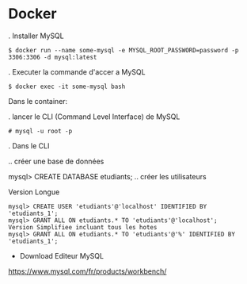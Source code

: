 # Docker

. Installer MySQL

```
$ docker run --name some-mysql -e MYSQL_ROOT_PASSWORD=password -p 3306:3306 -d mysql:latest 
```

. Executer la commande d'accer a MySQL

```
$ docker exec -it some-mysql bash
```

Dans le container:

. lancer le CLI (Command Level Interface) de MySQL

```
# mysql -u root -p 
```

. Dans le CLI

.. créer une base de données

mysql> CREATE DATABASE etudiants;
.. créer les utilisateurs

Version Longue

```
mysql> CREATE USER 'etudiants'@'localhost' IDENTIFIED BY 'etudiants_1';
mysql> GRANT ALL ON etudiants.* TO 'etudiants'@'localhost';
Version Simplifiee incluant tous les hotes
mysql> GRANT ALL ON etudiants.* TO 'etudiants'@'%' IDENTIFIED BY 'etudiants_1';
```

* Download Editeur MySQL

https://www.mysql.com/fr/products/workbench/
